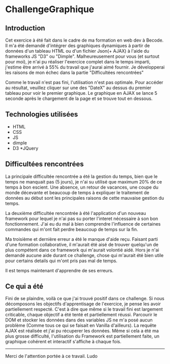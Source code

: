 # ChallengeGraphique

## Introduction 

Cet exercice à été fait dans le cadre de ma formation en web dev à Becode. Il m'a été demandé d'intégrer des graphiques dynamiques à partir de données d'un tableau HTML ou d'un fichier Json(+ AJAX) à l'aide du frameworks JS "D3" ou "Dimple". Malheureusement pour vous (et surtout pour moi), je n'ai pu réaliser l'exercice complet dans le temps imparti, j'estime être arrivé à 55% du travail que j'aurai aimé fournir. Je développerai les raisons de mon échec dans la partie "Difficultées rencontrées" 

Comme le travail n'est pas fini, l'utilisation n'est pas optimale. Pour accéder au résultat, veuillez cliquer sur une des "DateX" au dessus du premier tableau pour voir le premier graphique. Le graphique en AJAX se lance 5 seconde après le chargement de la page et se trouve tout en dessous. 

## Technologies utilisées 

* HTML
* CSS
* JS
* dimple
* D3
*JQuery

## Difficultées rencontrées

La principale difficultée rencontrée a été la gestion du temps, bien que le temps ne manquait pas (5 jours), je n'ai su utilisé que maximum 20% de ce temps à bon escient. Une absence, un retour de vacances, une coupe du monde décevante et beaucoup de temps à expliquer le traitement de données au début sont les principales raisons de cette mauvaise gestion du temps. 

La deuxième difficultée rencontrée à été l'application d'un nouveau framework pour lequel je n'ai pas su porter l'interet nécessaire à son bon fonctionnement. J'ai eu du mal à bien comprendre l'influence de certaines commandes qui m'ont fait perdre beaucoup de temps sur la fin. 

Ma troisième et dernière erreur a été le manque d'aide reçu. Faisant parti d'une formation collaborative, il m'aurait été aisé de trouver quelqu'un de plus compétent dans ce framework qui m'aurait volontié aidé. Hors je n'ai demandé aucune aide durant ce challenge, chose qui m'aurait été bien utile pour certains details qui m'ont pris pas mal de temps. 

Il est temps maintenant d'apprendre de ses erreurs. 

## Ce qui a été

Fini de se plaindre, voilà ce que j'ai trouvé positif dans ce challenge. 
Si nous décomposons les objectifs d'apprentisage de l'exercice, je pense les avoir partiellement respecté. C'est à dire que même si le travail fini est largement criticable, chaque objectif a été tenté et partiellement réussi. Parcourir le DOM et stocker les données dans des variables JS ne m'a posé aucun problème (Comme tous ce qui se faisait en Vanilla d'ailleurs). La requête AJAX est réalisée et j'ai pu récuperer les données. Même si cela a été ma plus grosse difficulté, l'utilisation du Framework est partiellement faite, un graphique cohérent et interactif s'affiche à chaque fois. 


--- 
Merci de l'attention portée à ce travail.
Ludo 




